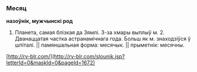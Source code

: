 ### Месяц
**назоўнік, мужчынскі род**

1. Планета, самая блізкая да Зямлі. З-за хмары выплыў м. 2. Дванаццатая частка астранамічнага года. Больш як м. знаходзіўся ў шпіталі. || памяншальная форма: месячык. || прыметнік: месячны.

<a rel="author">[http://rv-blr.com/](http://rv-blr.com/slounik.jsp?letterId=0&maskId=0&pageId=1672)</a>
